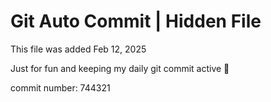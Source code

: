 # Git Auto Commit | Hidden File

This file was added Feb 12, 2025

Just for fun and keeping my daily git commit active 🤪

commit number: 744321
